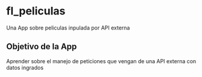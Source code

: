 # fl_peliculas

Una App sobre peliculas inpulada por  API externa 

## Objetivo de la App 

Aprender sobre el manejo de peticiones que vengan de una API externa 
con datos ingrados

